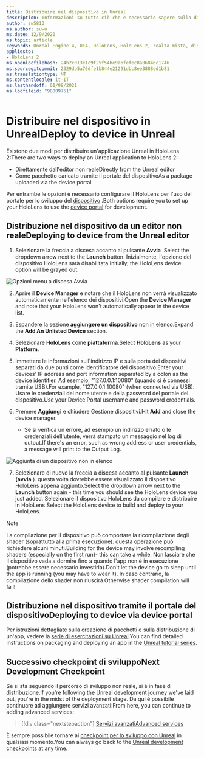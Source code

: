 ```yaml
---
title: Distribuire nel dispositivo in Unreal
description: Informazioni su tutto ciò che è necessario sapere sulla distribuzione di app di realtà mista Unreal in HoloLens 2 usando l'editor o il portale del dispositivo.
author: sw5813
ms.author: suwu
ms.date: 12/9/2020
ms.topic: article
keywords: Unreal Engine 4, UE4, HoloLens, HoloLens 2, realtà mista, distribuzione su dispositivo, PC, documentazione, auricolare realtà mista, headset di realtà mista di Windows, auricolare della realtà virtuale
appliesto:
- HoloLens 2
ms.openlocfilehash: 24b2c013e1c9f25f54be9a6fefec8a86846c1746
ms.sourcegitcommit: 2329db5a76dfe1b844e21291dbc8ee3888ed1b81
ms.translationtype: MT
ms.contentlocale: it-IT
ms.lasthandoff: 01/08/2021
ms.locfileid: "98009751"
---
```

# <a name="deploy-to-device-in-unreal"></a><span data-ttu-id="58f95-104">Distribuire nel dispositivo in Unreal</span><span class="sxs-lookup"><span data-stu-id="58f95-104">Deploy to device in Unreal</span></span>

<span data-ttu-id="58f95-105">Esistono due modi per distribuire un'applicazione Unreal in HoloLens 2:</span><span class="sxs-lookup"><span data-stu-id="58f95-105">There are two ways to deploy an Unreal application to HoloLens 2:</span></span>
* <span data-ttu-id="58f95-106">Direttamente dall'editor non reale</span><span class="sxs-lookup"><span data-stu-id="58f95-106">Directly from the Unreal editor</span></span>
* <span data-ttu-id="58f95-107">Come pacchetto caricato tramite il portale del dispositivo</span><span class="sxs-lookup"><span data-stu-id="58f95-107">As a package uploaded via the device portal</span></span>

<span data-ttu-id="58f95-108">Per entrambe le opzioni è necessario configurare il HoloLens per l'uso del portale per lo sviluppo del [dispositivo](../platform-capabilities-and-apis/using-the-windows-device-portal.md) .</span><span class="sxs-lookup"><span data-stu-id="58f95-108">Both options require you to set up your HoloLens to use the [device portal](../platform-capabilities-and-apis/using-the-windows-device-portal.md) for development.</span></span>

## <a name="deploying-to-device-from-the-unreal-editor"></a><span data-ttu-id="58f95-109">Distribuzione nel dispositivo da un editor non reale</span><span class="sxs-lookup"><span data-stu-id="58f95-109">Deploying to device from the Unreal editor</span></span>

1. <span data-ttu-id="58f95-110">Selezionare la freccia a discesa accanto al pulsante **Avvia** .</span><span class="sxs-lookup"><span data-stu-id="58f95-110">Select the dropdown arrow next to the **Launch** button.</span></span> <span data-ttu-id="58f95-111">Inizialmente, l'opzione del dispositivo HoloLens sarà disabilitata.</span><span class="sxs-lookup"><span data-stu-id="58f95-111">Initially, the HoloLens device option will be grayed out.</span></span>

![Opzioni menu a discesa Avvia](images/unreal/launch-dropdown.png)

2. <span data-ttu-id="58f95-113">Aprire il **Device Manager** e notare che il HoloLens non verrà visualizzato automaticamente nell'elenco dei dispositivi.</span><span class="sxs-lookup"><span data-stu-id="58f95-113">Open the **Device Manager** and note that your HoloLens won't automatically appear in the device list.</span></span>

3. <span data-ttu-id="58f95-114">Espandere la sezione **aggiungere un dispositivo** non in elenco.</span><span class="sxs-lookup"><span data-stu-id="58f95-114">Expand the **Add An Unlisted Device** section.</span></span>

4. <span data-ttu-id="58f95-115">Selezionare **HoloLens** come **piattaforma**.</span><span class="sxs-lookup"><span data-stu-id="58f95-115">Select **HoloLens** as your **Platform**.</span></span>

5. <span data-ttu-id="58f95-116">Immettere le informazioni sull'indirizzo IP e sulla porta dei dispositivi separati da due punti come identificatore del dispositivo.</span><span class="sxs-lookup"><span data-stu-id="58f95-116">Enter your devices' IP address and port information separated by a colon as the device identifier.</span></span> <span data-ttu-id="58f95-117">Ad esempio, "127.0.0.1:10080" (quando si è connessi tramite USB).</span><span class="sxs-lookup"><span data-stu-id="58f95-117">For example, "127.0.0.1:10080" (when connected via USB).</span></span> <span data-ttu-id="58f95-118">Usare le credenziali del nome utente e della password del portale del dispositivo.</span><span class="sxs-lookup"><span data-stu-id="58f95-118">Use your Device Portal username and password credentials.</span></span>

6. <span data-ttu-id="58f95-119">Premere **Aggiungi** e chiudere Gestione dispositivi.</span><span class="sxs-lookup"><span data-stu-id="58f95-119">Hit **Add** and close the device manager.</span></span>
    * <span data-ttu-id="58f95-120">Se si verifica un errore, ad esempio un indirizzo errato o le credenziali dell'utente, verrà stampato un messaggio nel log di output.</span><span class="sxs-lookup"><span data-stu-id="58f95-120">If there's an error, such as wrong address or user credentials, a message will print to the Output Log.</span></span>

![Aggiunta di un dispositivo non in elenco](images/unreal/add-unlisted-device.png)

7. <span data-ttu-id="58f95-122">Selezionare di nuovo la freccia a discesa accanto al pulsante **Launch (avvia** ). questa volta dovrebbe essere visualizzato il dispositivo HoloLens appena aggiunto.</span><span class="sxs-lookup"><span data-stu-id="58f95-122">Select the dropdown arrow next to the **Launch** button again - this time you should see the HoloLens device you just added.</span></span> <span data-ttu-id="58f95-123">Selezionare il dispositivo HoloLens da compilare e distribuire in HoloLens.</span><span class="sxs-lookup"><span data-stu-id="58f95-123">Select the HoloLens device to build and deploy to your HoloLens.</span></span>

>[!NOTE]
><span data-ttu-id="58f95-124">La compilazione per il dispositivo può comportare la ricompilazione degli shader (soprattutto alla prima esecuzione). questa operazione può richiedere alcuni minuti.</span><span class="sxs-lookup"><span data-stu-id="58f95-124">Building for the device may involve recompiling shaders (especially on the first run)- this can take a while.</span></span> <span data-ttu-id="58f95-125">Non lasciare che il dispositivo vada a dormire fino a quando l'app non è in esecuzione (potrebbe essere necessario investirla).</span><span class="sxs-lookup"><span data-stu-id="58f95-125">Don't let the device go to sleep until the app is running (you may have to wear it).</span></span> <span data-ttu-id="58f95-126">In caso contrario, la compilazione dello shader non riuscirà.</span><span class="sxs-lookup"><span data-stu-id="58f95-126">Otherwise shader compilation will fail!</span></span>

## <a name="deploying-to-device-via-device-portal"></a><span data-ttu-id="58f95-127">Distribuzione nel dispositivo tramite il portale del dispositivo</span><span class="sxs-lookup"><span data-stu-id="58f95-127">Deploying to device via device portal</span></span>

<span data-ttu-id="58f95-128">Per istruzioni dettagliate sulla creazione di pacchetti e sulla distribuzione di un'app, vedere la [serie di esercitazioni su Unreal](tutorials/unreal-uxt-ch6.md#packaging-and-deploying-the-app-via-device-portal).</span><span class="sxs-lookup"><span data-stu-id="58f95-128">You can find detailed instructions on packaging and deploying an app in the [Unreal tutorial series](tutorials/unreal-uxt-ch6.md#packaging-and-deploying-the-app-via-device-portal).</span></span>

## <a name="next-development-checkpoint"></a><span data-ttu-id="58f95-129">Successivo checkpoint di sviluppo</span><span class="sxs-lookup"><span data-stu-id="58f95-129">Next Development Checkpoint</span></span>

<span data-ttu-id="58f95-130">Se si sta seguendo il percorso di sviluppo non reale, si è in fase di distribuzione.</span><span class="sxs-lookup"><span data-stu-id="58f95-130">If you're following the Unreal development journey we've laid out, you're in the midst of the deployment stage.</span></span> <span data-ttu-id="58f95-131">Da qui è possibile continuare ad aggiungere servizi avanzati:</span><span class="sxs-lookup"><span data-stu-id="58f95-131">From here, you can continue to adding advanced services:</span></span>

> [!div class="nextstepaction"]
> [<span data-ttu-id="58f95-132">Servizi avanzati</span><span class="sxs-lookup"><span data-stu-id="58f95-132">Advanced services</span></span>](unreal-development-overview.md#5-adding-services)

<span data-ttu-id="58f95-133">È sempre possibile tornare ai [checkpoint per lo sviluppo con Unreal](unreal-development-overview.md#4-streaming-and-deploying-to-a-device) in qualsiasi momento.</span><span class="sxs-lookup"><span data-stu-id="58f95-133">You can always go back to the [Unreal development checkpoints](unreal-development-overview.md#4-streaming-and-deploying-to-a-device) at any time.</span></span>
